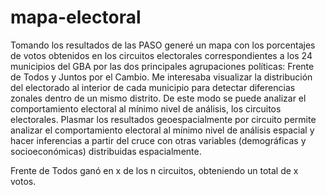# mapa-electoral
Tomando los resultados de las PASO generé un mapa con los porcentajes de votos obtenidos en los circuitos electorales correspondientes a los 24 municipios del GBA por las dos principales agrupaciones políticas: Frente de Todos y Juntos por el Cambio. Me interesaba visualizar la distribución del electorado al interior de cada municipio para detectar diferencias zonales dentro de un mismo distrito. De este modo se puede analizar el comportamiento electoral al mínimo nivel de análisis, los circuitos electorales.
Plasmar los resultados geoespacialmente por circuito permite analizar el comportamiento electoral al mínimo nivel de análisis espacial y hacer inferencias a partir del cruce con otras variables (demográficas y socioeconómicas) distribuidas espacialmente.



Frente de Todos ganó en x de los n circuitos, obteniendo un total de x votos.

